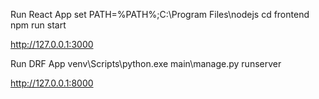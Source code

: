 Run React App
set PATH=%PATH%;C:\Program Files\nodejs
cd frontend
npm run start

http://127.0.0.1:3000


Run DRF App
venv\Scripts\python.exe main\manage.py runserver

http://127.0.0.1:8000